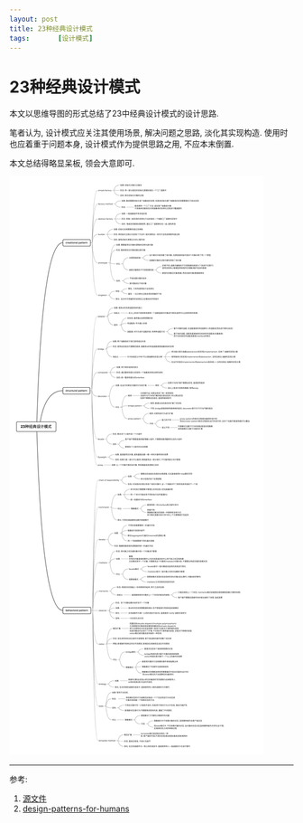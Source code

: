 ```yaml
---
layout: post
title: 23种经典设计模式
tags:       [设计模式]
---
```


# 23种经典设计模式
本文以思维导图的形式总结了23中经典设计模式的设计思路.

笔者认为, 设计模式应关注其使用场景, 解决问题之思路, 淡化其实现构造.
使用时也应着重于问题本身, 设计模式作为提供思路之用, 不应本末倒置.

本文总结得略显呆板, 领会大意即可.

![思维导图](https://raw.githubusercontent.com/jituanlin/public-docs/master/public-mindmaps/23%E7%A7%8D%E7%BB%8F%E5%85%B8%E8%AE%BE%E8%AE%A1%E6%A8%A1%E5%BC%8F.png)

---
参考:
1. [源文件](https://github.com/jituanlin/public-docs/tree/master/public-mindmaps)
2. [design-patterns-for-humans](https://github.com/kamranahmedse/design-patterns-for-humans) 

